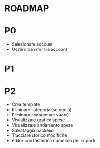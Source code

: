 # ROADMAP

# P0

- Selezionare account
- Gestire transfer tra account

# P1

# P2

- Crea template
- Eliminare categoria (se vuota)
- Eliminare account (se vuoto)
- Visualizzare grafico spese
- Visualizzare andamento spese
- Salvataggio backend
- Tracciare storico modifiche
- editor con tastierino numerico per importi
